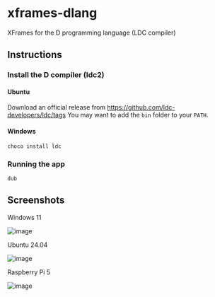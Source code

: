 # xframes-dlang
XFrames for the D programming language (LDC compiler)

## Instructions

### Install the D compiler (ldc2)

#### Ubuntu

Download an official release from https://github.com/ldc-developers/ldc/tags
You may want to add the `bin` folder to your `PATH`.

#### Windows

`choco install ldc`

### Running the app

`dub`

## Screenshots

Windows 11

![image](https://github.com/user-attachments/assets/f6444bd9-0d82-486f-bbad-e71cc12d7cb8)

Ubuntu 24.04

![image](https://github.com/user-attachments/assets/052ebadb-74da-41f8-ba58-b0d32f27625b)

Raspberry Pi 5

![image](https://github.com/user-attachments/assets/4ad2fb55-06cc-426a-8278-af6a16c864f0)
